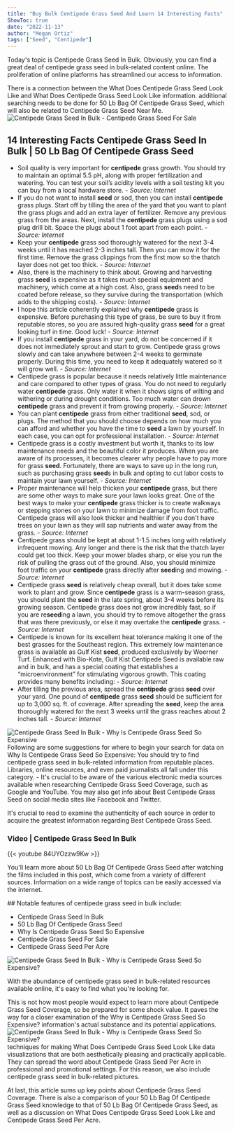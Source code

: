 ```yaml
---
title: "Buy Bulk Centipede Grass Seed And Learn 14 Interesting Facts"
ShowToc: true 
date: "2022-11-13"
author: "Megan Ortiz" 
tags: ["Seed", "Centipede"]
---
```


	
Today's topic is Centipede Grass Seed In Bulk. Obviously, you can find a great deal of centipede grass seed in bulk-related content online. The proliferation of online platforms has streamlined our access to information.

There is a connection between the What Does Centipede Grass Seed Look Like and What Does Centipede Grass Seed Look Like information. additional searching needs to be done for 50 Lb Bag Of Centipede Grass Seed, which will also be related to Centipede Grass Seed Near Me.
<img loading="lazy" src="https://www.ces.ncsu.edu/wp-content/uploads/2012/09/Edwards_LP1.jpg" onerror="this.onerror=null;this.src='https://blogger.googleusercontent.com/img/a/AVvXsEhe7F7TRXHtjiKvHb5vS7DmnxvpHiDyoYyYvm1nHB3Qp2_w3BnM6A2eq4v7FYxCC9bfZt3a9vIMtAYEKUiaDQbHMg-ViyGmRIj39MLp0bGFfgfYw1Dc9q_H-T0wiTm3l0Uq42dETrN9eC8aGJ9_IORZsxST1AcLR7np1koOfcc7tnHa4S8Mwz_xD9d0=s16000';" alt="Centipede Grass Seed In Bulk - Centipede Grass Seed For Sale" >

## 14 Interesting Facts Centipede Grass Seed In Bulk | 50 Lb Bag Of Centipede Grass Seed
-   Soil quality is very important for **centipede** grass growth. You should try to maintain an optimal 5.5 pH, along with proper fertilization and watering. You can test your soil’s acidity levels with a soil testing kit you can buy from a local hardware store. - <cite>Source: Internet</cite>
-   If you do not want to install **seed** or sod, then you can install **centipede** grass plugs. Start off by tilling the area of the yard that you want to plant the grass plugs and add an extra layer of fertilizer. Remove any previous grass from the areas. Next, install the **centipede** grass plugs using a sod plug drill bit. Space the plugs about 1 foot apart from each point. - <cite>Source: Internet</cite>
-   Keep your **centipede** grass sod thoroughly watered for the next 3-4 weeks until it has reached 2-3 inches tall. Then you can mow it for the first time. Remove the grass clippings from the first mow so the thatch layer does not get too thick. - <cite>Source: Internet</cite>
-   Also, there is the machinery to think about. Growing and harvesting grass **seed** is expensive as it takes much special equipment and machinery, which come at a high cost. Also, grass **seed**s need to be coated before release, so they survive during the transportation (which adds to the shipping costs). - <cite>Source: Internet</cite>
-   I hope this article coherently explained why **centipede** grass is expensive. Before purchasing this type of grass, be sure to buy it from reputable stores, so you are assured high-quality grass **seed** for a great looking turf in time. Good luck! - <cite>Source: Internet</cite>
-   If you install **centipede** grass in your yard, do not be concerned if it does not immediately sprout and start to grow. Centipede grass grows slowly and can take anywhere between 2-4 weeks to germinate properly. During this time, you need to keep it adequately watered so it will grow well. - <cite>Source: Internet</cite>
-   Centipede grass is popular because it needs relatively little maintenance and care compared to other types of grass. You do not need to regularly water **centipede** grass. Only water it when it shows signs of wilting and withering or during drought conditions. Too much water can drown **centipede** grass and prevent it from growing properly. - <cite>Source: Internet</cite>
-   You can plant **centipede** grass from either traditional **seed**, sod, or plugs. The method that you should choose depends on how much you can afford and whether you have the time to **seed** a lawn by yourself. In each case, you can opt for professional installation. - <cite>Source: Internet</cite>
-   Centipede grass is a costly investment but worth it, thanks to its low maintenance needs and the beautiful color it produces. When you are aware of its processes, it becomes clearer why people have to pay more for grass **seed**. Fortunately, there are ways to save up in the long run, such as purchasing grass **seed**s in bulk and opting to cut labor costs to maintain your lawn yourself. - <cite>Source: Internet</cite>
-   Proper maintenance will help thicken your **centipede** grass, but there are some other ways to make sure your lawn looks great. One of the best ways to make your **centipede** grass thicker is to create walkways or stepping stones on your lawn to minimize damage from foot traffic. Centipede grass will also look thicker and healthier if you don't have trees on your lawn as they will sap nutrients and water away from the grass. - <cite>Source: Internet</cite>
-   Centipede grass should be kept at about 1-1.5 inches long with relatively infrequent mowing. Any longer and there is the risk that the thatch layer could get too thick. Keep your mower blades sharp, or else you run the risk of pulling the grass out of the ground. Also, you should minimize foot traffic on your **centipede** grass directly after **seed**ing and mowing. - <cite>Source: Internet</cite>
-   Centipede grass **seed** is relatively cheap overall, but it does take some work to plant and grow. Since **centipede** grass is a warm-season grass, you should plant the **seed** in the late spring, about 3-4 weeks before its growing season. Centipede grass does not grow incredibly fast, so if you are re**seed**ing a lawn, you should try to remove altogether the grass that was there previously, or else it may overtake the **centipede** grass. - <cite>Source: Internet</cite>
-   Centipede is known for its excellent heat tolerance making it one of the best grasses for the Southeast region. This extremely low maintenance grass is available as Gulf Kist **seed**, produced exclusively by Woerner Turf. Enhanced with Bio-Kote, Gulf Kist Centipede Seed is available raw and in bulk, and has a special coating that establishes a “microenvironment” for stimulating vigorous growth. This coating provides many benefits including: - <cite>Source: Internet</cite>
-   After tilling the previous area, spread the **centipede** grass **seed** over your yard. One pound of **centipede** grass **seed** should be sufficient for up to 3,000 sq. ft. of coverage. After spreading the **seed**, keep the area thoroughly watered for the next 3 weeks until the grass reaches about 2 inches tall. - <cite>Source: Internet</cite>


<img loading="lazy" src="https://cdn.shopify.com/s/files/1/2622/2254/products/Egyptian-Wheat-Seed_6b8b224b-25d2-47a2-8cd2-d0b3c023a772_1200x1200.jpg?v=1548023018" onerror="this.onerror=null;this.src='https://blogger.googleusercontent.com/img/a/AVvXsEhe7F7TRXHtjiKvHb5vS7DmnxvpHiDyoYyYvm1nHB3Qp2_w3BnM6A2eq4v7FYxCC9bfZt3a9vIMtAYEKUiaDQbHMg-ViyGmRIj39MLp0bGFfgfYw1Dc9q_H-T0wiTm3l0Uq42dETrN9eC8aGJ9_IORZsxST1AcLR7np1koOfcc7tnHa4S8Mwz_xD9d0=s16000';" alt="Centipede Grass Seed In Bulk - Why Is Centipede Grass Seed So Expensive" >
Following are some suggestions for where to begin your search for data on Why Is Centipede Grass Seed So Expensive:
You should try to find centipede grass seed in bulk-related information from reputable places. Libraries, online resources, and even paid journalists all fall under this category.
- It's crucial to be aware of the various electronic media sources available when researching Centipede Grass Seed Coverage, such as Google and YouTube. You may also get info about Best Centipede Grass Seed on social media sites like Facebook and Twitter.

It's crucial to read to examine the authenticity of each source in order to acquire the greatest information regarding Best Centipede Grass Seed.

### Video | Centipede Grass Seed In Bulk
{{< youtube 84UYOzzw9Kw >}} 

You'll learn more about 50 Lb Bag Of Centipede Grass Seed after watching the films included in this post, which come from a variety of different sources. Information on a wide range of topics can be easily accessed via the internet.
<script async="async" data-cfasync="false" src="//normallydemandedalter.com/fe63df3c5408708b15d8dc3d9b206b31/invoke.js"></script>
<div id="container-fe63df3c5408708b15d8dc3d9b206b31"></div>
## Notable features of centipede grass seed in bulk include:

- Centipede Grass Seed In Bulk
- 50 Lb Bag Of Centipede Grass Seed
- Why Is Centipede Grass Seed So Expensive
- Centipede Grass Seed For Sale
- Centipede Grass Seed Per Acre

 <img loading="lazy" src="http://www.alpha-nursery.com/uploads/9/8/4/0/9840691/5246698.jpg?403" onerror="this.onerror=null;this.src='https://blogger.googleusercontent.com/img/a/AVvXsEhe7F7TRXHtjiKvHb5vS7DmnxvpHiDyoYyYvm1nHB3Qp2_w3BnM6A2eq4v7FYxCC9bfZt3a9vIMtAYEKUiaDQbHMg-ViyGmRIj39MLp0bGFfgfYw1Dc9q_H-T0wiTm3l0Uq42dETrN9eC8aGJ9_IORZsxST1AcLR7np1koOfcc7tnHa4S8Mwz_xD9d0=s16000';" alt="Centipede Grass Seed In Bulk - Why is Centipede Grass Seed So Expensive?" >

With the abundance of centipede grass seed in bulk-related resources available online, it's easy to find what you're looking for.

This is not how most people would expect to learn more about Centipede Grass Seed Coverage, so be prepared for some shock value. It paves the way for a closer examination of the Why is Centipede Grass Seed So Expensive? information's actual substance and its potential applications.
<img loading="lazy" src="https://cdn.shopify.com/s/files/1/2622/2254/products/Sideoats-Grama-Grass-Seed_1200x1200.png?v=1548031323" onerror="this.onerror=null;this.src='https://blogger.googleusercontent.com/img/a/AVvXsEhe7F7TRXHtjiKvHb5vS7DmnxvpHiDyoYyYvm1nHB3Qp2_w3BnM6A2eq4v7FYxCC9bfZt3a9vIMtAYEKUiaDQbHMg-ViyGmRIj39MLp0bGFfgfYw1Dc9q_H-T0wiTm3l0Uq42dETrN9eC8aGJ9_IORZsxST1AcLR7np1koOfcc7tnHa4S8Mwz_xD9d0=s16000';" alt="Centipede Grass Seed In Bulk - Why is Centipede Grass Seed So Expensive?" >
techniques for making What Does Centipede Grass Seed Look Like data visualizations that are both aesthetically pleasing and practically applicable. They can spread the word about Centipede Grass Seed Per Acre in professional and promotional settings. For this reason, we also include centipede grass seed in bulk-related pictures.

At last, this article sums up key points about Centipede Grass Seed Coverage. There is also a comparison of your 50 Lb Bag Of Centipede Grass Seed knowledge to that of 50 Lb Bag Of Centipede Grass Seed, as well as a discussion on What Does Centipede Grass Seed Look Like and Centipede Grass Seed Per Acre.
	
	

